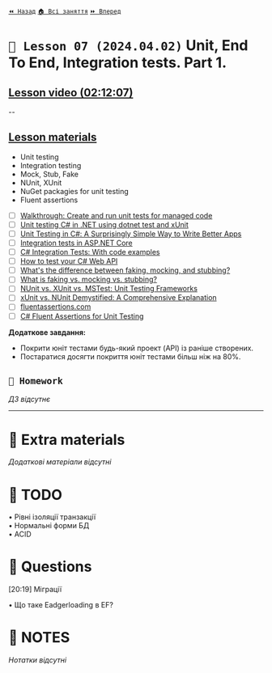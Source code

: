 ﻿[`⏪ Назад`](../06/README.md)  [`🏠 Всі заняття`](../../README.md)  [`⏩ Вперед`](../08/README.md)

# `📗 Lesson 07 (2024.04.02)` Unit, End To End, Integration tests. Part 1.

## [Lesson video (02:12:07)](https://youtu.be/_dpKZtV_-oQ)

--

## [Lesson materials](https://lms.ithillel.ua/groups/65a65fe34c3a2d3372eef8ea/lessons/65a65fe44c3a2d3372eef971)

- Unit testing
- Integration testing
- Mock, Stub, Fake
- NUnit, XUnit
- NuGet packagies for unit testing
- Fluent assertions

- [ ] [Walkthrough: Create and run unit tests for managed code](https://learn.microsoft.com/en-us/visualstudio/test/walkthrough-creating-and-running-unit-tests-for-managed-code?view=vs-2022)
- [ ] [Unit testing C# in .NET using dotnet test and xUnit](https://learn.microsoft.com/en-us/dotnet/core/testing/unit-testing-with-dotnet-test)
- [ ] [Unit Testing in C#: A Surprisingly Simple Way to Write Better Apps](https://methodpoet.com/unit-testing-in-c/)
- [ ] [Integration tests in ASP.NET Core](https://learn.microsoft.com/en-us/aspnet/core/test/integration-tests?view=aspnetcore-7.0)
- [ ] [C# Integration Tests: With code examples](https://medium.com/@samuilovas/c-integration-tests-with-code-examples-505c9baaa02f)
- [ ] [How to test your C# Web API](https://timdeschryver.dev/blog/how-to-test-your-csharp-web-api)
- [ ] [What's the difference between faking, mocking, and stubbing?](https://stackoverflow.com/questions/346372/whats-the-difference-between-faking-mocking-and-stubbing)
- [ ] [What is faking vs. mocking vs. stubbing?](https://www.educative.io/answers/what-is-faking-vs-mocking-vs-stubbing)
- [ ] [NUnit vs. XUnit vs. MSTest: Unit Testing Frameworks](https://www.lambdatest.com/blog/nunit-vs-xunit-vs-mstest/)
- [ ] [xUnit vs. NUnit Demystified: A Comprehensive Explanation](https://www.testim.io/blog/xunit-vs-nunit/)
- [ ] [fluentassertions.com](https://fluentassertions.com/introduction)
- [ ] [C# Fluent Assertions for Unit Testing](https://www.bytehide.com/blog/fluent-assertions-csharp)

**Додаткове завдання:**  
- Покрити юніт тестами будь-який проект (API) із раніше створених.  
- Постаратися досягти покриття юніт тестами більш ніж на 80%.  

## `📕 Homework`
*ДЗ відсутнє*

---

# 📘 Extra materials

*Додаткові матеріали відсутні*

# 📘 TODO

• Рівні ізоляції транзакції  
• Нормальні форми БД  
• ACID  

# 📘 Questions

[20:19] Міграції 

• Що таке Eadgerloading в EF?

# 📘 NOTES
*Нотатки відсутні*
